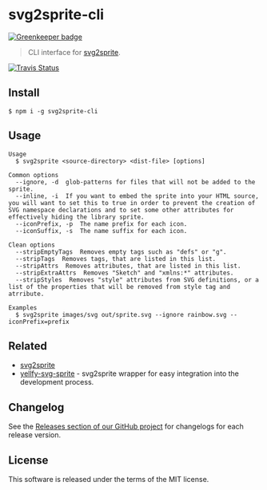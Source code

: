 # svg2sprite-cli

[![Greenkeeper badge](https://badges.greenkeeper.io/mrmlnc/svg2sprite-cli.svg)](https://greenkeeper.io/)

> CLI interface for [svg2sprite](https://github.com/mrmlnc/svg2sprite).

[![Travis Status](https://travis-ci.org/mrmlnc/svg2sprite-cli.svg?branch=master)](https://travis-ci.org/mrmlnc/svg2sprite-cli)

## Install

```shell
$ npm i -g svg2sprite-cli
```

## Usage

```
Usage
  $ svg2sprite <source-directory> <dist-file> [options]

Common options
  --ignore, -d  glob-patterns for files that will not be added to the sprite.
  --inline, -i  If you want to embed the sprite into your HTML source, you will want to set this to true in order to prevent the creation of SVG namespace declarations and to set some other attributes for effectively hiding the library sprite.
  --iconPrefix, -p  The name prefix for each icon.
  --iconSuffix, -s  The name suffix for each icon.

Clean options
  --stripEmptyTags  Removes empty tags such as "defs" or "g".
  --stripTags  Removes tags, that are listed in this list.
  --stripAttrs  Removes attributes, that are listed in this list.
  --stripExtraAttrs  Removes "Sketch" and "xmlns:*" attributes.
  --stripStyles  Removes "style" attributes from SVG definitions, or a list of the properties that will be removed from style tag and atrribute.

Examples
  $ svg2sprite images/svg out/sprite.svg --ignore rainbow.svg --iconPrefix=prefix
```

## Related

  * [svg2sprite](https://github.com/mrmlnc/svg2sprite)
  * [yellfy-svg-sprite](https://github.com/mrmlnc/yellfy-svg-sprite) - svg2sprite wrapper for easy integration into the development process.

## Changelog

See the [Releases section of our GitHub project](https://github.com/mrmlnc/svg2sprite-cli/releases) for changelogs for each release version.

## License

This software is released under the terms of the MIT license.
